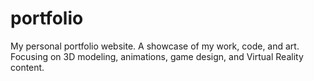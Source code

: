 # portfolio
 My personal portfolio website. A showcase of my work, code, and art. Focusing on 3D modeling, animations, game design, and Virtual Reality content.

